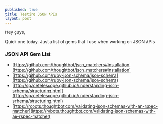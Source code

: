```yaml
---
published: true
title: Testing JSON APIs
layout: post
---
```

Hey guys,

Quick one today. Just a list of gems that I use when working on JSON APIs

### JSON API Gem List
- [https://github.com/thoughtbot/json_matchers#installation](https://github.com/thoughtbot/json_matchers#installation)
- [https://github.com/ruby-json-schema/json-schema](https://github.com/ruby-json-schema/json-schema)
- [http://spacetelescope.github.io/understanding-json-schema/structuring.html](http://spacetelescope.github.io/understanding-json-schema/structuring.html)
- [https://robots.thoughtbot.com/validating-json-schemas-with-an-rspec-matcher](https://robots.thoughtbot.com/validating-json-schemas-with-an-rspec-matcher)